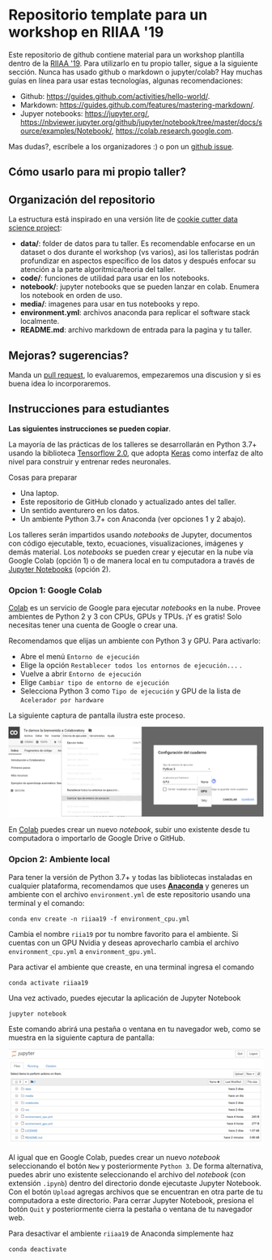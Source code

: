 # Repositorio template para un workshop en RIIAA '19

Este repositorio de github contiene material para un workshop plantilla dentro de la [RIIAA '19](www.riiaa.org). Para utilizarlo en tu propio taller, sigue a la siguiente sección. Nunca has usado github o markdown o jupyter/colab?
Hay muchas guías en línea para usar estas tecnologías, algunas recomendaciones:
* Github: https://guides.github.com/activities/hello-world/.
* Markdown: https://guides.github.com/features/mastering-markdown/.
* Jupyer notebooks: https://jupyter.org/, https://nbviewer.jupyter.org/github/jupyter/notebook/tree/master/docs/source/examples/Notebook/, https://colab.research.google.com.

Mas dudas?, escríbele a los organizadores :) o pon un [github issue](https://help.github.com/en/articles/creating-an-issue).

## Cómo usarlo para mi propio taller?

## Organización del repositorio

La estructura está inspirado en una versión lite de [cookie cutter data science project](https://drivendata.github.io/cookiecutter-data-science/):

* **data/**: folder de datos para tu taller. Es recomendable enfocarse en un dataset o dos durante el workshop (vs varios), asi los talleristas podrán profundizar en aspectos específico de los datos y después enfocar su atención a la parte algorítmica/teoria del taller.
* **code/**: funciones de utilidad para usar en los notebooks.
* **notebook/**: jupyter notebooks que se pueden lanzar en colab. Enumera los notebook en orden de uso.
* **media/**: imagenes para usar en tus notebooks y repo.
* **environment.yml**: archivos anaconda para replicar el software stack localmente.
* **README.md**: archivo markdown de entrada para la pagina y tu taller.

## Mejoras? sugerencias?
Manda un [pull request](https://help.github.com/en/articles/about-pull-requests), lo evaluaremos, empezaremos una discusion y si es buena idea lo incorporaremos.

## Instrucciones para estudiantes

**Las siguientes instrucciones se pueden copiar**.

La mayoría de las prácticas de los talleres se desarrollarán en Python 3.7+ usando la biblioteca [Tensorflow 2.0](https://www.tensorflow.org/), que adopta [Keras](https://www.tensorflow.org/versions/r2.0/api_docs/python/tf/keras) como interfaz de alto nivel para construir y entrenar redes neuronales.

Cosas para preparar
* Una laptop.
* Este repositorio de GitHub clonado y actualizado antes del taller.
* Un sentido aventurero en los datos.
* Un ambiente Python 3.7+ con Anaconda (ver opciones 1 y 2 abajo).

Los talleres serán impartidos usando *notebooks* de Jupyter, documentos con código ejecutable, texto, ecuaciones, visualizaciones, imágenes y demás material. Los *notebooks* se pueden crear y ejecutar en la nube vía Google Colab (opción 1) o de manera local en tu computadora a través de [Jupyter Notebooks](https://jupyter.org/) (opción 2).

### Opcion 1: Google Colab
[Colab](https://colab.research.google.com) es un servicio de Google para ejecutar *notebooks* en la nube. Provee ambientes de Python 2 y 3 con CPUs, GPUs y TPUs. ¡Y es gratis! Solo necesitas tener una cuenta de Google o crear una.

Recomendamos que elijas un ambiente con Python 3 y GPU. Para activarlo:
* Abre el menú `Entorno de ejecución`
* Elige la opción `Restablecer todos los entornos de ejecución...` .
* Vuelve a abrir `Entorno de ejecución`
* Elige `Cambiar tipo de entorno de ejecución`
* Selecciona Python 3 como `Tipo de ejecución` y GPU de la lista de `Acelerador por hardware`

La siguiente captura de pantalla ilustra este proceso.

![](media/escoge_acelerador.png)

En [Colab](https://colab.research.google.com) puedes crear un nuevo *notebook*, subir uno existente desde tu computadora o importarlo de Google Drive o GitHub.

### Opcion 2: Ambiente local
Para tener la versión de Python 3.7+ y todas las bibliotecas instaladas en cualquier plataforma, recomendamos que uses [**Anaconda**](https://www.anaconda.com/) y generes un ambiente con el archivo `environment.yml` de este repositorio usando una terminal y el comando:

```
conda env create -n riiaa19 -f environment_cpu.yml
```

Cambia el nombre `riia19` por tu nombre favorito para el ambiente. Si cuentas con un GPU Nvidia y deseas aprovecharlo cambia el archivo `environment_cpu.yml` a `environment_gpu.yml`.

Para activar el ambiente que creaste, en una terminal ingresa el comando

```
conda activate riiaa19
```

Una vez activado, puedes ejecutar la aplicación de Jupyter Notebook

```
jupyter notebook
```

Este comando abrirá una pestaña o ventana en tu navegador web, como se muestra en la siguiente captura de pantalla:

![](media/jupyter_notebook.png)

Al igual que en Google Colab, puedes crear un nuevo *notebook* seleccionando el botón `New` y posteriormente `Python 3`. De forma alternativa, puedes abrir uno existente seleccionando el archivo del *notebook* (con extensión `.ipynb`) dentro del directorio donde ejecutaste Jupyter Notebook. Con el botón `Upload` agregas archivos que se encuentran en otra parte de tu computadora a este directorio. Para cerrar Jupyter Notebook, presiona el botón `Quit` y posteriormente cierra la pestaña o ventana de tu navegador web.

Para desactivar el ambiente `riiaa19` de Anaconda simplemente haz

```
conda deactivate
```
